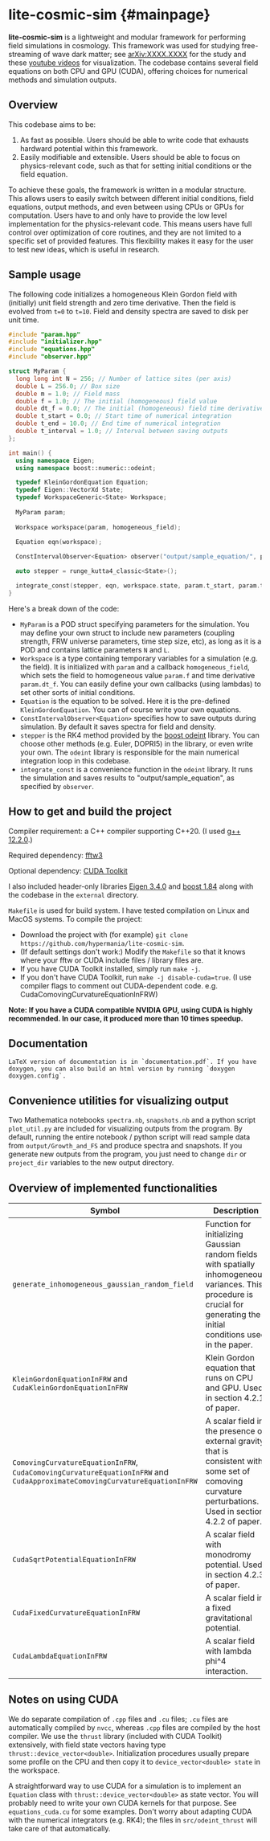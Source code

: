 # lite-cosmic-sim {#mainpage}

**lite-cosmic-sim** is a lightweight and modular framework for performing field simulations in cosmology. This framework was used for studying free-streaming of wave dark matter; see [arXiv:XXXX.XXXX](https://arxiv.org) for the study and these [youtube videos](https://www.youtube.com/playlist?list=PLecJrnvnk5c7Iaqi-Wq7xvqk1Msgxn5pk) for visualization. The codebase contains several field equations on both CPU and GPU (CUDA), offering choices for numerical methods and simulation outputs.

## Overview
This codebase aims to be:

1. As fast as possible. Users should be able to write code that exhausts hardward potential within this framework.
2. Easily modifiable and extensible. Users should be able to focus on physics-relevant code, such as that for setting initial conditions or the field equation.

To achieve these goals, the framework is written in a modular structure. This allows users to easily switch between different initial conditions, field equations, output methods, and even between using CPUs or GPUs for computation. Users have to and only have to provide the low level implementation for the physics-relevant code. This means users have full control over optimization of core routines, and they are not limited to a specific set of provided features. This flexibility makes it easy for the user to test new ideas, which is useful in research.

## Sample usage
The following code initializes a homogeneous Klein Gordon field with (initially) unit field strength and zero time derivative. Then the field is evolved from `t=0` to `t=10`. Field and density spectra are saved to disk per unit time.
```C++
#include "param.hpp"
#include "initializer.hpp"
#include "equations.hpp"
#include "observer.hpp"

struct MyParam {
  long long int N = 256; // Number of lattice sites (per axis)
  double L = 256.0; // Box size
  double m = 1.0; // Field mass
  double f = 1.0; // The initial (homogeneous) field value
  double dt_f = 0.0; // The initial (homogeneous) field time derivative value
  double t_start = 0.0; // Start time of numerical integration
  double t_end = 10.0; // End time of numerical integration
  double t_interval = 1.0; // Interval between saving outputs
};

int main() {
  using namespace Eigen;
  using namespace boost::numeric::odeint;

  typedef KleinGordonEquation Equation;
  typedef Eigen::VectorXd State;
  typedef WorkspaceGeneric<State> Workspace;
  
  MyParam param;
  
  Workspace workspace(param, homogeneous_field);
  
  Equation eqn(workspace);

  ConstIntervalObserver<Equation> observer("output/sample_equation/", param, eqn);

  auto stepper = runge_kutta4_classic<State>();

  integrate_const(stepper, eqn, workspace.state, param.t_start, param.t_end, 0.1, observer);
}
```

Here's a break down of the code:

* `MyParam` is a POD struct specifying parameters for the simulation. You may define your own struct to include new parameters (coupling strength, FRW universe parameters, time step size, etc), as long as it is a POD and contains lattice parameters `N` and `L`.
* `Workspace` is a type containing temporary variables for a simulation (e.g. the field). It is initialized with `param` and a callback `homogeneous_field`, which sets the field to homogeneous value `param.f` and time derivative `param.dt_f`. You can easily define your own callbacks (using lambdas) to set other sorts of initial conditions.
* `Equation` is the equation to be solved. Here it is the pre-defined `KleinGordonEquation`. You can of course write your own equations.
* `ConstIntervalObserver<Equation>` specifies how to save outputs during simulation. By default it saves spectra for field and density.
* `stepper` is the RK4 method provided by the [boost odeint](https://www.boost.org/doc/libs/1_85_0/libs/numeric/odeint/doc/html/index.html) library. You can choose other methods (e.g. Euler, DOPRI5) in the library, or even write your own. The `odeint` library is responsible for the main numerical integration loop in this codebase.
* `integrate_const` is a convenience function in the `odeint` library. It runs the simulation and saves results to "output/sample_equation", as specified by `observer`.



## How to get and build the project
Compiler requirement: a C++ compiler supporting C++20. (I used [g++ 12.2.0](https://gcc.gnu.org/).)

Required dependency: [fftw3](https://www.fftw.org/fftw3_doc/index.html)

Optional dependency: [CUDA Toolkit](https://developer.nvidia.com/cuda-toolkit)

I also included header-only libraries [Eigen 3.4.0](https://eigen.tuxfamily.org) and [boost 1.84](https://www.boost.org/) along with the codebase in the `external` directory.

`Makefile` is used for build system. I have tested compilation on Linux and MacOS systems. To compile the project:

* Download the project with (for example) `git clone https://github.com/hypermania/lite-cosmic-sim`.
* (If default settings don't work:) Modify the `Makefile` so that it knows where your fftw or CUDA include files / library files are.
* If you have CUDA Toolkit installed, simply run `make -j`.
* If you don't have CUDA Toolkit, run `make -j disable-cuda=true`. (I use compiler flags to comment out CUDA-dependent code.  e.g. CudaComovingCurvatureEquationInFRW)

**Note: If you have a CUDA compatible NVIDIA GPU, using CUDA is highly recommended. In our case, it produced more than 10 times speedup.**

## Documentation
	LaTeX version of documentation is in `documentation.pdf`. If you have doxygen, you can also build an html version by running `doxygen doxygen.config`.

## Convenience utilities for visualizing output
Two Mathematica notebooks `spectra.nb`, `snapshots.nb` and a python script `plot_util.py` are included for visualizing outputs from the program. By default, running the entire notebook / python script will read sample data from `output/Growth_and_FS` and produce spectra and snapshots. If you generate new outputs from the program, you just need to change `dir` or `project_dir` variables to the new output directory.

## Overview of implemented functionalities
| Symbol                                                                                                                                                   |                                                                                                                                                                               Description                                                 |
|----------------------------------------------------------------------------------------------------------------------------------------------------------|-------------------------------------------------------------------------------------------------------------------------------------------------------------------------------------------------------------------------------------------|
| `generate_inhomogeneous_gaussian_random_field`                                                                                                          |Function for initializing Gaussian random fields with spatially inhomogeneous variances. This procedure is crucial for generating the initial conditions used in the paper.                                                           |
|`KleinGordonEquationInFRW` and `CudaKleinGordonEquationInFRW`                                                                                             |Klein Gordon equation that runs on CPU and GPU. Used in section 4.2.1 of paper.                                                                                                                                                            |
|`ComovingCurvatureEquationInFRW`, `CudaComovingCurvatureEquationInFRW` and `CudaApproximateComovingCurvatureEquationInFRW`                                |A scalar field in the presence of external gravity that is consistent with some set of comoving curvature perturbations. Used in section 4.2.2 of paper.                                                                                   |
|`CudaSqrtPotentialEquationInFRW`                                                                                                                          |A scalar field with monodromy potential. Used in section 4.2.3 of paper.                                                                                                                                                                   |
|                                                                                                                         `CudaFixedCurvatureEquationInFRW`|                                                                                                                                                                                         A scalar field in a fixed gravitational potential.|
|                                                                                                                             `CudaLambdaEquationInFRW`    | A scalar field with lambda phi^4 interaction.                                                                                                                                                                                             |



## Notes on using CUDA
We do separate compilation of `.cpp` files and `.cu` files; `.cu` files are automatically compiled by `nvcc`, whereas `.cpp` files are compiled by the host compiler. We use the `thrust` library (included with CUDA Toolkit) extensively, with field state vectors having type `thrust::device_vector<double>`. Initialization procedures usually prepare some profile on the CPU and then copy it to `device_vector<double> state` in the workspace.

A straightforward way to use CUDA for a simulation is to implement an `Equation` class with `thrust::device_vector<double>` as state vector. You will probably need to write your own CUDA kernels for that purpose. See `equations_cuda.cu` for some examples.  Don't worry about adapting CUDA with the numerical integrators (e.g. RK4); the files in `src/odeint_thrust` will take care of that automatically.
